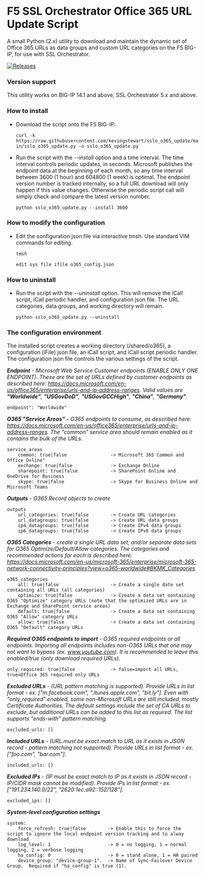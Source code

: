 # F5 SSL Orchestrator Office 365 URL Update Script
A small Python (2.x) utility to download and maintain the dynamic set of Office 365 URLs as data groups and custom URL categories on the F5 BIG-IP, for use with SSL Orchestrator.

[![Releases](https://img.shields.io/github/v/release/kevingstewart/sslo_o365_update.svg)](https://github.com/kevingstewart/sslo_o365_update/releases)

### Version support
This utility works on BIG-IP 14.1 and above, SSL Orchestrator 5.x and above.

### How to install 
- Download the script onto the F5 BIG-IP:

  `curl -k https://raw.githubusercontent.com/kevingstewart/sslo_o365_update/main/sslo_o365_update.py -o sslo_o365_update.py`

- Run the script with the *--install* option and a time interval. The time interval controls periodic updates, in seconds. Microsoft publishes the endpoint data at the beginning of each month, so any time interval between 3600 (1 hour) and 604800 (1 week) is optimal. The endpoint version number is tracked internally, so a full URL download will only happen if this value changes. Otherwise the periodic script call will simply check and compare the latest version number.

  `python sslo_o365_update.py --install 3600`

### How to modify the configuration
- Edit the configuration json file via interactive tmsh. Use standard VIM commands for editing.

  `tmsh`
  
  `edit sys file ifile o365_config.json`

### How to uninstall
- Run the script with the *--uninstall* option. This will remove the iCall script, iCall periodic handler, and configuration json file. The URL categories, data groups, and working directory will remain.

  `python sslo_o365_update.py --uninstall`

### The configuration environment
The installed script creates a working directory (/shared/o365), a configuration (iFile) json file, an iCall script, and iCall script periodic handler. The configuration json file controls the various settings of the script.


***Endpoint** - Microsoft Web Service Customer endpoints (ENABLE ONLY ONE ENDPOINT). These are the set of URLs defined by customer endpoints as described here: https://docs.microsoft.com/en-us/office365/enterprise/urls-and-ip-address-ranges. Valid values are **"Worldwide"**, **"USGovDoD"**, **"USGovGCCHigh"**, **"China"**, **"Germany"**.*

    endpoint": "Worldwide"


***O365 "Service Areas"** - O365 endpoints to consume, as described here: https://docs.microsoft.com/en-us/office365/enterprise/urls-and-ip-address-ranges. The "common" service area should remain enabled as it contains the bulk of the URLs.*

    service_areas
        common: true|false                -> Microsoft 365 Common and Office Online"
        exchange: true|false              -> Exchange Online  
        sharepoint: true|false            -> SharePoint Online and OneDrive for Business
        skype: true|false                 -> Skype for Business Online and Microsoft Teams


***Outputs** - O365 Record objects to create*    

    outputs
        url_categories: true|false        -> Create URL categories
        url_datagroups: true|false        -> Create URL data groups
        ip4_datagroups: true|false        -> Create IPv4 data groups
        ip6_datagroups: true|false        -> Create IPv6 data groups


***O365 Categories** - create a single URL data set, and/or separate data sets for O365 Optimize/Default/Allow categories. The categories and recommended actions for each is described here: https://docs.microsoft.com/en-us/microsoft-365/enterprise/microsoft-365-network-connectivity-principles?view=o365-worldwide#BKMK_Categories*

    o365_categories                  
        all: true|false                   -> Create a single date set containing all URLs (all categories)
        optimize: true|false              -> Create a data set containing O365 "Optimize" category URLs (note that the optimized URLs are in Exchange and SharePoint service areas)
        default: true|false               -> Create a data set containing O365 "Allow" category URLs
        allow: true|false                 -> Create a data set containing O365 "Default" category URLs


***Required O365 endpoints to import** - O365 required endpoints or all endpoints. Importing all endpoints includes non-O365 URLs that one may not want to bypass (ex. www.youtube.com). It is recommended to leave this enabled/true (only download required URLs).*

    only_required: true|false             -> false=import all URLs, true=Office 365 required only URLs


***Excluded URLs** - (URL pattern matching is supported). Provide URLs in list format - ex. ["m.facebook.com", ".itunes.apple.com", "bit.ly"]. Even with "only_required" enabled, some non-Microsoft URLs are still included, mostly Certificate Authorities. The default settings include the set of CA URLs to exclude, but additional URLs can be added to this list as required. The list supports "ends-with" pattern matching.*

    excluded_urls: []


***Included URLs** - (URL must be exact match to URL as it exists in JSON record - pattern matching not supported). Provide URLs in list format - ex. ["foo.com", "bar.com"].*     

    included_urls: [] 
   
   
***Excluded IPs** - (IP must be exact match to IP as it exists in JSON record - IP/CIDR mask cannot be modified). Provide IPs in list format - ex. ["191.234.140.0/22", "2620:1ec:a92::152/128"].*

    excluded_ips: [] 

***System-level configuration settings***

    system:
        force_refresh: true|false        -> Enable this to force the script to ignore the local endpoint version tracking and to alway download
        log_level: 1                     -> 0 = no logging, 1 = normal logging, 2 = verbose logging
        ha_config: 0                     -> 0 = stand alone, 1 = HA paired
        device_group: "device-group-1".  -> Name of Sync-Failover Device Group.  Required if "ha_config" is true (1).
   
 

